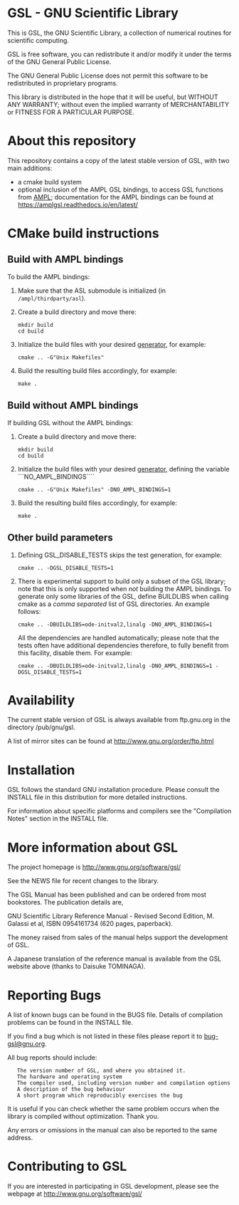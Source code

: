 GSL - GNU Scientific Library
============================

This is GSL, the GNU Scientific Library, a collection of numerical
routines for scientific computing.

GSL is free software, you can redistribute it and/or modify it under
the terms of the GNU General Public License.

The GNU General Public License does not permit this software to be
redistributed in proprietary programs.

This library is distributed in the hope that it will be useful, but
WITHOUT ANY WARRANTY; without even the implied warranty of
MERCHANTABILITY or FITNESS FOR A PARTICULAR PURPOSE.

About this repository
=====================

This repository contains a copy of the latest stable version of GSL, 
with two main additions:

- a cmake build system
- optional inclusion of the AMPL GSL bindings, to access GSL functions from [AMPL](https://ampl.com/); 
    documentation for the AMPL bindings can be found at https://amplgsl.readthedocs.io/en/latest/

CMake build instructions
========================

Build with AMPL bindings
------------------------

To build the AMPL bindings: 
1) Make sure that the ASL submodule is initialized (in ```/ampl/thirdparty/asl```).
2) Create a build directory and move there:
   ```
   mkdir build
   cd build
   ```
3) Initialize the build files with your desired [generator](https://cmake.org/cmake/help/latest/manual/cmake-generators.7.html), for example:
   ```
   cmake .. -G"Unix Makefiles"
   ```

4) Build the resulting build files accordingly, for example:
   ```
   make .
   ```

Build without AMPL bindings 
---------------------------

If building GSL without the AMPL bindings:

1) Create a build directory and move there:
   ```
   mkdir build
   cd build
   ```
2) Initialize the build files with your desired [generator](https://cmake.org/cmake/help/latest/manual/cmake-generators.7.html), 
   defining the variable ```NO_AMPL_BINDINGS````
   ```
   cmake .. -G"Unix Makefiles" -DNO_AMPL_BINDINGS=1
   ```

3) Build the resulting build files accordingly, for example:
   ```
   make .
   ```


Other build parameters
----------------------

1) Defining GSL_DISABLE_TESTS skips the test generation, for example:
   ```
   cmake .. -DGSL_DISABLE_TESTS=1
   ```

2) There is experimental support to build only a subset of the GSL library;
   note that this is only supported when *not* building the AMPL bindings.
   To generate only some libraries of the GSL, define BUILDLIBS when calling cmake
   as a *comma separated* list of GSL directories. An example follows:

   ```
   cmake .. -DBUILDLIBS=ode-initval2,linalg -DNO_AMPL_BINDINGS=1
   ```

   All the dependencies are handled automatically; please note that the tests
   often have additional dependencies therefore, to fully benefit from this facility,
   disable them. For example:

    ```
   cmake .. -DBUILDLIBS=ode-initval2,linalg -DNO_AMPL_BINDINGS=1 -DGSL_DISABLE_TESTS=1
   ```


Availability
============

The current stable version of GSL is always available from ftp.gnu.org
in the directory /pub/gnu/gsl.

A list of mirror sites can be found at http://www.gnu.org/order/ftp.html

Installation
============

GSL follows the standard GNU installation procedure.  Please consult
the INSTALL file in this distribution for more detailed instructions.

For information about specific platforms and compilers see the
"Compilation Notes" section in the INSTALL file.

More information about GSL
==========================

The project homepage is http://www.gnu.org/software/gsl/

See the NEWS file for recent changes to the library.

The GSL Manual has been published and can be ordered from most
bookstores. The publication details are,

  GNU Scientific Library Reference Manual - Revised Second Edition, 
  M. Galassi et al, ISBN 0954161734 (620 pages, paperback).

The money raised from sales of the manual helps support the
development of GSL.

A Japanese translation of the reference manual is available from the
GSL website above (thanks to Daisuke TOMINAGA).

Reporting Bugs
==============

A list of known bugs can be found in the BUGS file.  Details of
compilation problems can be found in the INSTALL file.

If you find a bug which is not listed in these files please report it
to bug-gsl@gnu.org.

All bug reports should include:

       The version number of GSL, and where you obtained it.
       The hardware and operating system
       The compiler used, including version number and compilation options
       A description of the bug behaviour
       A short program which reproducibly exercises the bug

It is useful if you can check whether the same problem occurs when the
library is compiled without optimization.  Thank you.

Any errors or omissions in the manual can also be reported to the
same address.

Contributing to GSL
===================

If you are interested in participating in GSL development, please see
the webpage at http://www.gnu.org/software/gsl/

